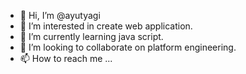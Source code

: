 - 👋 Hi, I’m @ayutyagi
- 👀 I’m interested in create web application.
- 🌱 I’m currently learning java script.
- 💞️ I’m looking to collaborate on platform engineering.
- 📫 How to reach me ...

<!---
ayutyagi/ayutyagi is a ✨ special ✨ repository because its `README.md` (this file) appears on your GitHub profile.
You can click the Preview link to take a look at your changes.
--->
